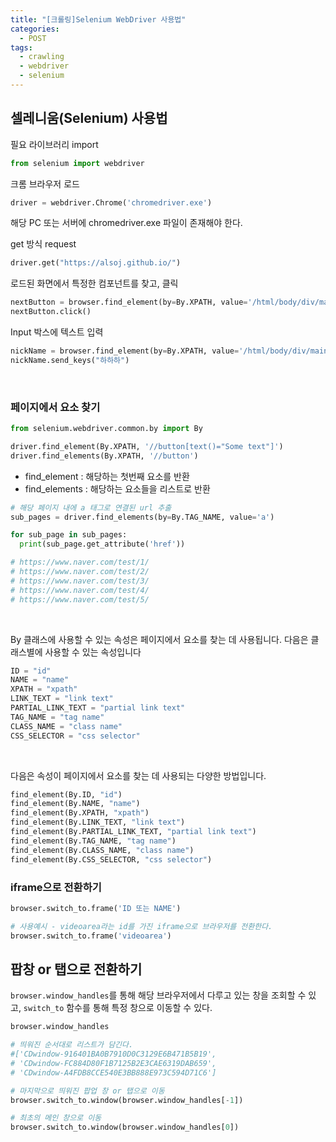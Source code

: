 ```yaml
---
title: "[크롤링]Selenium WebDriver 사용법"
categories:
  - POST
tags:
  - crawling
  - webdriver
  - selenium
---
```


## 셀레니움(Selenium) 사용법

필요 라이브러리 import

```python
from selenium import webdriver
```

크롬 브라우저 로드

```python
driver = webdriver.Chrome('chromedriver.exe')
```

해당 PC 또는 서버에 chromedriver.exe 파일이 존재해야 한다.

get 방식 request

```python
driver.get("https://alsoj.github.io/")
```

로드된 화면에서 특정한 컴포넌트를 찾고, 클릭

```python
nextButton = browser.find_element(by=By.XPATH, value='/html/body/div/main/div/div/div[2]/button/span')
nextButton.click()
```

Input 박스에 텍스트 입력

```python
nickName = browser.find_element(by=By.XPATH, value='/html/body/div/main/div/form/div[1]/div/input')
nickName.send_keys("하하하")
```

<br />

### 페이지에서 요소 찾기

```python
from selenium.webdriver.common.by import By

driver.find_element(By.XPATH, '//button[text()="Some text"]')
driver.find_elements(By.XPATH, '//button')
```

- find_element : 해당하는 첫번째 요소를 반환
- find_elements : 해당하는 요소들을 리스트로 반환

```python
# 해당 페이지 내에 a 태그로 연결된 url 추출
sub_pages = driver.find_elements(by=By.TAG_NAME, value='a')

for sub_page in sub_pages:
  print(sub_page.get_attribute('href'))

# https://www.naver.com/test/1/
# https://www.naver.com/test/2/
# https://www.naver.com/test/3/
# https://www.naver.com/test/4/
# https://www.naver.com/test/5/
```

<br />

By 클래스에 사용할 수 있는 속성은 페이지에서 요소를 찾는 데 사용됩니다. 다음은 클래스별에 사용할 수 있는 속성입니다

```python
ID = "id"
NAME = "name"
XPATH = "xpath"
LINK_TEXT = "link text"
PARTIAL_LINK_TEXT = "partial link text"
TAG_NAME = "tag name"
CLASS_NAME = "class name"
CSS_SELECTOR = "css selector"
```

<br />

다음은 속성이 페이지에서 요소를 찾는 데 사용되는 다양한 방법입니다.

```python
find_element(By.ID, "id")
find_element(By.NAME, "name")
find_element(By.XPATH, "xpath")
find_element(By.LINK_TEXT, "link text")
find_element(By.PARTIAL_LINK_TEXT, "partial link text")
find_element(By.TAG_NAME, "tag name")
find_element(By.CLASS_NAME, "class name")
find_element(By.CSS_SELECTOR, "css selector")
```

### iframe으로 전환하기

```python
browser.switch_to.frame('ID 또는 NAME')

# 사용예시 - videoarea라는 id를 가진 iframe으로 브라우저를 전환한다.
browser.switch_to.frame('videoarea')
```

## 팝창 or 탭으로 전환하기
`browser.window_handles`를 통해 해당 브라우저에서 다루고 있는 창을 조회할 수 있고, `switch_to` 함수를 통해 특정 창으로 이동할 수 있다.

```python
browser.window_handles

# 띄워진 순서대로 리스트가 담긴다.
#['CDwindow-916401BA0B7910D0C3129E6B471B5B19',
# 'CDwindow-FC884D80F1B7125B2E3CAE6319DAB659',
# 'CDwindow-A4FDB8CCE540E3BB888E973C594D71C6']
```

```python
# 마지막으로 띄워진 팝업 창 or 탭으로 이동
browser.switch_to.window(browser.window_handles[-1])

# 최초의 메인 창으로 이동
browser.switch_to.window(browser.window_handles[0])
```
